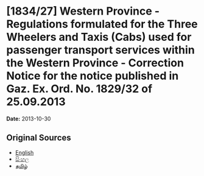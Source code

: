 # [1834/27] Western Province - Regulations formulated for the Three Wheelers and Taxis (Cabs) used for passenger transport services within the Western Province - Correction Notice for the notice published in Gaz. Ex. Ord. No. 1829/32 of 25.09.2013

**Date:** 2013-10-30

## Original Sources

- [English](https://documents.gov.lk/view/extra-gazettes/2013/10/1834-27_E.pdf)
- [සිංහල](https://documents.gov.lk/view/extra-gazettes/2013/10/1834-27_S.pdf)
- [தமிழ்](https://documents.gov.lk/view/extra-gazettes/2013/10/1834-27_T.pdf)
